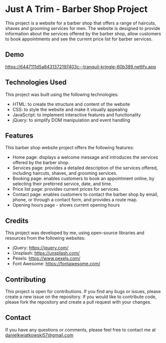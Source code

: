 
# Just A Trim - Barber Shop Project

This project is a website for a barber shop that offers a range of haircuts, shaves and grooming services for men. The website is designed to provide information about the services offered by the barber shop, allow customers to book appointments and see the current price list for barber services.

## Demo

https://6447111d5a8431372197403c--tranquil-kringle-60b389.netlify.app

## Technologies Used

This project was built using the following technologies:

- HTML: to create the structure and content of the website
- CSS: to style the website and make it visually appealing
- JavaScript: to implement interactive features and functionality
- jQuery: to simplify DOM manipulation and event handling

## Features

This barber shop website project offers the following features:

- Home page: displays a welcome message and introduces the services offered by the barber shop.
- Services page: provides a detailed description of the services offered, including haircuts, shaves, and grooming services.
- Booking page: enables customers to book an appointment online, by selecting their preferred service, date, and time.
- Price list page: provides current prices for services.
- Contact page: enables customers to contact the barber shop by email, phone, or through a contact form, and provides a route map.
- Opening hours page - shows current opening hours

## Credits

This project was developed by me, using open-source libraries and resources from the following websites:

- jQuery: https://jquery.com/
- Unsplash: https://unsplash.com/
- Pexels: https://www.pexels.com/
- Font Awesome: https://fontawesome.com/

## Contributing

This project is open for contributions. If you find any bugs or issues, please create a new issue on the repository. If you would like to contribute code, please fork the repository and create a pull request with your changes.


## Contact

If you have any questions or comments, please feel free to contact me at danielkwiatkowski57@gmail.com

